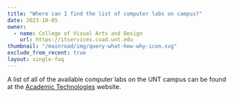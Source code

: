 ```yaml
---
title: "Where can I find the list of computer labs on campus?"
date: 2023-10-05
owner:
  - name: College of Visual Arts and Design
    url: https://itservices.cvad.unt.edu
thumbnail: "/mainroad/img/query-what-how-why-icon.svg"
exclude_from_recent: true
layout: single-faq
---
```

A list of all of the available computer labs on the UNT campus can be found at the [Academic Technologies](https://academictechnologies.unt.edu/services/computer-labs/request/student-computer-lab 'Computer Labs on Campus') website. 